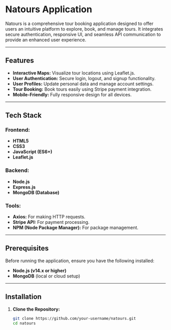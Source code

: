 # Natours Application

Natours is a comprehensive tour booking application designed to offer users an intuitive platform to explore, book, and manage tours. It integrates secure authentication, responsive UI, and seamless API communication to provide an enhanced user experience.

---

## Features

- **Interactive Maps:** Visualize tour locations using Leaflet.js.
- **User Authentication:** Secure login, logout, and signup functionality.
- **User Profiles:** Update personal data and manage account settings.
- **Tour Booking:** Book tours easily using Stripe payment integration.
- **Mobile-Friendly:** Fully responsive design for all devices.

---

## Tech Stack

### Frontend:
- **HTML5**
- **CSS3**
- **JavaScript (ES6+)**
- **Leaflet.js**

### Backend:
- **Node.js**
- **Express.js**
- **MongoDB (Database)**

### Tools:
- **Axios:** For making HTTP requests.
- **Stripe API:** For payment processing.
- **NPM (Node Package Manager):** For package management.

---

## Prerequisites

Before running the application, ensure you have the following installed:

- **Node.js (v14.x or higher)**
- **MongoDB** (local or cloud setup)

---

## Installation

1. **Clone the Repository:**
   ```bash
   git clone https://github.com/your-username/natours.git
   cd natours
